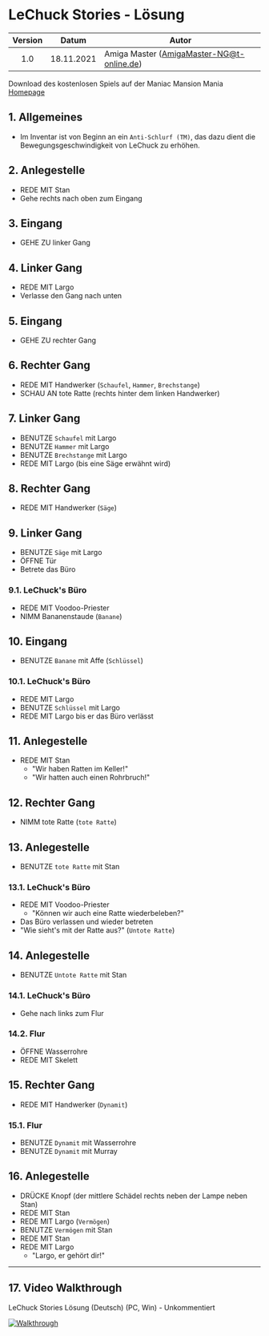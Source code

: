 # LeChuck Stories - Lösung

| Version | Datum      | Autor                                     |
|:-------:|------------|-------------------------------------------|
|   1.0   | 18.11.2021 | Amiga Master (AmigaMaster-NG@t-online.de) |

Download des kostenlosen Spiels auf der Maniac Mansion Mania [Homepage](https://www.maniac-mansion-mania.com)

## 1. Allgemeines

- Im Inventar ist von Beginn an ein `Anti-Schlurf (TM)`, das dazu dient die Bewegungsgeschwindigkeit von LeChuck zu erhöhen.

## 2. Anlegestelle

- REDE MIT Stan
- Gehe rechts nach oben zum Eingang

## 3. Eingang

- GEHE ZU linker Gang

## 4. Linker Gang

- REDE MIT Largo
- Verlasse den Gang nach unten

## 5. Eingang

- GEHE ZU rechter Gang

## 6. Rechter Gang

- REDE MIT Handwerker (`Schaufel`, `Hammer`, `Brechstange`)
- SCHAU AN tote Ratte (rechts hinter dem linken Handwerker)

## 7. Linker Gang

- BENUTZE `Schaufel` mit Largo
- BENUTZE `Hammer` mit Largo
- BENUTZE `Brechstange` mit Largo
- REDE MIT Largo (bis eine Säge erwähnt wird)

## 8. Rechter Gang

- REDE MIT Handwerker (`Säge`)

## 9. Linker Gang

- BENUTZE `Säge` mit Largo
- ÖFFNE Tür
- Betrete das Büro

### 9.1. LeChuck's Büro

- REDE MIT Voodoo-Priester
- NIMM Bananenstaude (`Banane`)

## 10. Eingang

- BENUTZE `Banane` mit Affe (`Schlüssel`)

### 10.1. LeChuck's Büro

- REDE MIT Largo
- BENUTZE `Schlüssel` mit Largo
- REDE MIT Largo bis er das Büro verlässt

## 11. Anlegestelle

- REDE MIT Stan
  - "Wir haben Ratten im Keller!"
  - "Wir hatten auch einen Rohrbruch!"

## 12. Rechter Gang

- NIMM tote Ratte (`tote Ratte`)

## 13. Anlegestelle

- BENUTZE `tote Ratte` mit Stan

### 13.1. LeChuck's Büro

- REDE MIT Voodoo-Priester
  - "Können wir auch eine Ratte wiederbeleben?"
- Das Büro verlassen und wieder betreten
- "Wie sieht's mit der Ratte aus?" (`Untote Ratte`)

## 14. Anlegestelle

- BENUTZE `Untote Ratte` mit Stan

### 14.1. LeChuck's Büro

- Gehe nach links zum Flur

### 14.2. Flur

- ÖFFNE Wasserrohre
- REDE MIT Skelett

## 15. Rechter Gang

- REDE MIT Handwerker (`Dynamit`)

### 15.1. Flur

- BENUTZE `Dynamit` mit Wasserrohre
- BENUTZE `Dynamit` mit Murray

## 16. Anlegestelle

- DRÜCKE Knopf (der mittlere Schädel rechts neben der Lampe neben Stan)
- REDE MIT Stan
- REDE MIT Largo (`Vermögen`)
- BENUTZE `Vermögen` mit Stan
- REDE MIT Stan
- REDE MIT Largo
  - "Largo, er gehört dir!"

--------------------------------------------------------------------------------

## 17. Video Walkthrough

LeChuck Stories Lösung (Deutsch) (PC, Win) - Unkommentiert

[![Walkthrough](https://img.youtube.com/vi/yA5xkCifIak/0.jpg)](https://www.youtube.com/watch?v=yA5xkCifIak)
